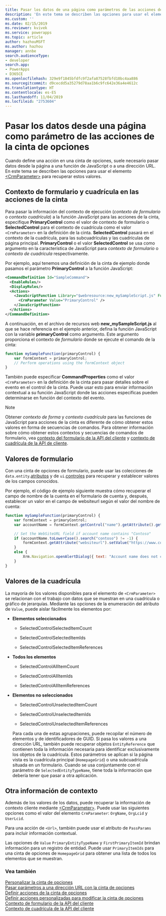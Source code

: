 ```yaml
---
title: Pasar los datos de una página como parámetros de las acciones de la cinta de opciones (aplicaciones orientadas a modelos) | Documentos de Microsoft
description: 'En este tema se describen las opciones para usar el elemento de <CrmParameter> para recuperar estos valores. '
ms.custom: ''
ms.date: 02/15/2019
ms.reviewer: kvivek
ms.service: powerapps
ms.topic: article
author: hazhouMSFT
ms.author: hazhou
manager: annbe
search.audienceType:
- developer
search.app:
- PowerApps
- D365CE
ms.openlocfilehash: 329e9f1845bfdfc9f2afa87528fbfd10bc4aa886
ms.sourcegitcommit: d9cecdd5a35279d78aa1b6c9fc642e36a4e4612c
ms.translationtype: HT
ms.contentlocale: es-ES
ms.lasthandoff: 11/04/2019
ms.locfileid: "2753604"
---
```

# <a name="pass-data-from-a-page-as-a-parameter-to-ribbon-actions"></a>Pasar los datos desde una página como parámetro de las acciones de la cinta de opciones

Cuando define una acción en una cinta de opciones, suele necesario pasar datos desde la página a una función de JavaScript o a una dirección URL. En este tema se describen las opciones para usar el elemento [\<CrmParameter\>](https://msdn.microsoft.com/library/gg309332.aspx) para recuperar estos valores.

## <a name="form-and-grid-context-in-ribbon-actions"></a>Contexto de formulario y cuadrícula en las acciones de la cinta

Para pasar la información del contexto de ejecución (*contexto de formulario* o *contexto cuadrícula*) a la función JavaScript para las acciones de la cinta, especifique **PrimaryControl** como el valor de contexto de formulario o **SelectedControl** para el contexto de cuadrícula como el valor `<CrmParameter>` en la definición de la cinta. **SelectedControl** pasará en el contexto de la cuadrícula, para las subcuadrículas y las cuadrículas de página principal. **PrimaryControl** o el valor **SelectedControl** se usa como argumento en la característica de JavaScript para *contexto de formulario* o *contexto de cuadrícula* respectivamente. 

Por ejemplo, aquí tenemos una definición de la cinta de ejemplo donde pasamos el parámetro **PrimaryControl** a la función JavaScript:

```xml
<CommandDefinition Id="SampleCommand">
  <EnableRules/>
  <DisplayRules/>
  <Actions>
    <JavaScriptFunction Library="$webresource:new_mySampleScript.js" FunctionName="mySampleFunction">
      <CrmParameter Value="PrimaryControl" />
    </JavaScriptFunction>
  </Actions>
</CommandDefinition>
```

A continuación, en el archivo de recursos web **new_mySampleScript.js** al que se hace referencia en el ejemplo anterior, defina la función JavaScript con la variable **primaryControl** como argumento. Este argumento proporciona el contexto de *formulario* donde se ejecute el comando de la cinta:

```JavaScript
function mySampleFunction(primaryControl) {
    var formContext = primaryControl;
    // Perform operations using the formContext object
}
```

También puede especificar **CommandProperties** como el valor `<CrmParameter>` en la definición de la cinta para pasar detalles sobre el evento en el control de la cinta. Puede usar esto para enviar información contextual a su función JavaScript donde las acciones específicas pueden determinarse en función del contexto del evento.

> [!NOTE]
> Obtener *contexto de forma* y *contexto cuadrícula* para las funciones de JavaScript para acciones de la cinta es diferente de cómo obtener estos valores en forma de secuencias de comandos. Para obtener información sobre cómo obtener estos contextos y secuencias de comandos de formulario, vea [contexto del formulario de la API del cliente](clientapi/clientapi-form-context.md) y [contexto de cuadrícula de la API de cliente](clientapi/clientapi-grid-context.md).

## <a name="form-values"></a>Valores de formulario

Con una cinta de opciones de formulario, puede usar las colecciones de `data.entity`.[atributos](clientapi/reference/attributes.md) y de `ui`.[controles](clientapi/reference/controls.md) para recuperar y establecer valores de los campos conocidos. 

Por ejemplo, el código de ejemplo siguiente muestra cómo recuperar el campo de nombre de la cuenta en el formulario de cuenta y, después, establecer un valor en el campo de websiteurl según el valor del nombre de cuenta:

```JavaScript
function mySampleFunction(primaryControl) {
    var formContext = primaryControl;    
    var accountName = formContext.getControl("name").getAttribute().getValue();    

    // Set the WebSiteURL field if account name contains "Contoso"
    if (accountName.toLowerCase().search("contoso") != -1) {
        formContext.getAttribute("websiteurl").setValue("https://www.contoso.com");
    }
    else {
        Xrm.Navigation.openAlertDialog({ text: "Account name does not contain 'Contoso'." });
    }
}
```

  
## <a name="grid-values"></a>Valores de la cuadrícula  
 La mayoría de los valores disponibles para el elemento de `<CrmParameter>` se relacionan con el trabajo con datos que se muestran en una cuadrícula o gráfico de jerarquías. Mediante las opciones de la enumeración del atributo de `Value`, puede aislar fácilmente los elementos por:  
  
- **Elementos seleccionados**  
  
    -   SelectedControlSelectedItemCount  
  
    -   SelectedControlSelectedItemIds  
  
    -   SelectedControlSelectedItemReferences  
  
- **Todos los elementos**  
  
    -   SelectedControlAllItemCount  
  
    -   SelectedControlAllItemIds  
  
    -   SelectedControlAllItemReferences  
  
- **Elementos no seleccionados**  
  
    -   SelectedControlUnselectedItemCount  
  
    -   SelectedControlUnselectedItemIds  
  
    -   SelectedControlUnselectedItemReferences  
  
  Para cada una de estas agrupaciones, puede recopilar el número de elementos y de identificadores de GUID. Si pasa los valores a una dirección URL, también puede recuperar objetos `EntityReference` que contienen toda la información necesaria para identificar exclusivamente los objetos de la cuadrícula. Estos parámetros se aplican si la página vista es la cuadrícula principal (`HomepageGrid`) o una subcuadrícula situada en un formulario. Cuando se usa conjuntamente con el parámetro de `SelectedEntityTypeName`, tiene toda la información que debería tener que pasar a otra aplicación.  
  
 
  
## <a name="other-context-information"></a>Otra información de contexto  
 Además de los valores de los datos, puede recuperar la información de contexto cliente mediante [\<CrmParameter\>](https://msdn.microsoft.com/library/gg309332.aspx).  Puede usar las siguientes opciones como el valor del elemento `CrmParameter`: `OrgName`, `OrgLcid` y `UserLcid`.
 
 Para una acción de `<Url>`, también puede usar el atributo de `PassParams` para incluir información contextual.  
  
 Las opciones de `Value` `PrimaryEntityTypeName` y `FirstPrimaryItemId` brindan información para un registro de entidad. Puede usar `PrimaryItemIds` para una cinta de opciones de `HomepageGrid` para obtener una lista de todos los elementos que se muestran.
  
### <a name="see-also"></a>Vea también  
 [Personalizar la cinta de opciones](customize-commands-ribbon.md)   
 [Pasar parámetros a una dirección URL con la cinta de opciones](pass-parameters-url-by-using-ribbon.md)    
 [Definir acciones de la cinta de opciones](define-ribbon-actions.md)   
 [Definir acciones personalizadas para modificar la cinta de opciones](define-custom-actions-modify-ribbon.md)<br>
 [Contexto de formulario de la API del cliente](clientapi/clientapi-form-context.md)<br>
 [Contexto de cuadrícula de la API del cliente](clientapi/clientapi-grid-context.md)<br>
 
